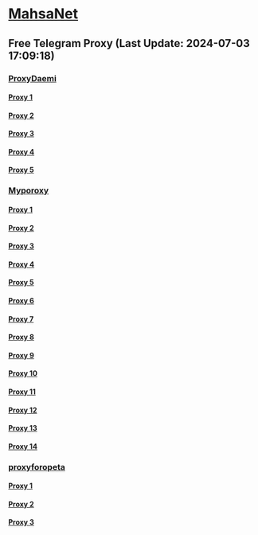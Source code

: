 
# [MahsaNet](https://t.me/mahsa_net)
## Free Telegram Proxy (Last Update: 2024-07-03 17:09:18)
### [ProxyDaemi](https://t.me/ProxyDaemi)
#### [Proxy 1](tg://proxy?server=cloudflare.com.nokia.co.uk.do_you.want_to.clash_without.this.www.microsoft.com.there_is_no.place_like.localhost.www.bing.com.count_with_me.cyou.net.digikala.com.msn.com.bsi.ir.enamad.ir.now_sudo.again_to_fight.everyone.i_am.ssh_internet.ssl-443.co.uk.&port=3443&secret=FgMBAgABAAH8AwOG4kw63QPQ)
#### [Proxy 2](tg://proxy?server=H4-T44-6500.haftomi-shishi0.co.uk.yxsjhxttjhkrs-dkcr.co.uk.zxsjhxrrjhkrs-pkcj.co.uk.kprjhxrrjhkrs-pkcj.co.uk.clsjhxrrjhkrs-pkcj.co.uk.rglhxrrjhkrs-pgcj.co.uk.gdhjagh-geyeyj.us.&port=7443&secret=FgMBAgABAAH8AwOG4kw63QBQ)
#### [Proxy 3](tg://proxy?server=cloudflare.com.nokia.com.co.uk.do_yo.want_to.clash_with.this.www.microsoft.com.there_is_no.place_like.localhost.www.bing.com.count_with_me.cyou.net.digikala.com.www.enamad.ir.google.com.again_to_fight.everyone.i_am.the_internet.polandor-tok.beauty.&port=1881&secret=eeRigzNJvXrFGRMCIMJdEAPQ)
#### [Proxy 4](tg://proxy?server=Hairakkusu.hezarsh-mashal0.co.uk.zxsjhxrrjhkrs-pkcj.co.uk.kprjhxrrjhkrs-pkcj.co.uk.clsjhxrrjhkrs-pkcj.co.uk.rglhxrrjhkrs-pgcj.co.uk.tlshxrrjhkrs-pgcj.co.uk.&port=7443&secret=FgMBAgABAAH8AwOG4kw63QBQ)
#### [Proxy 5](tg://proxy?server=cloudflare.com.nokia.com.co.uk.do_yo.want_to.clash_with.this.www.microsoft.com.there_is_no.place_like.localhost.www.bing.com.count_with_me.cyou.net.digikala.com.www.enamad.ir.google.com.again_to_fight.everyone.i_am.the_internet.life-iss0-good.foundation.&port=8991&secret=eeRigzNJvXrFGRMCIMJdEAPQ)
### [Myporoxy](https://t.me/Myporoxy)
#### [Proxy 1](tg://proxy?server=cloudflare.com.nokia.com.co.uk.do_yo.want_to.clash_with.this.www.microsoft.com.there_is_no.place_like.localhost.www.bing.com.count_with_me.cyou.net.digikala.com.www.enamad.ir.google.com.again_to_fight.everyone.i_am.the_internet.polandor-tok.beauty.&port=1881&secret=eeRigzNJvXrFGRMCIMJdEAPQ)
#### [Proxy 2](tg://proxy?server=cloudflare.com.nokia.com.co.uk.do_yo.want_to.clash_with.this.www.microsoft.com.there_is_no.place_like.localhost.www.bing.com.count_with_me.cyou.net.digikala.com.www.enamad.ir.google.com.again_to_fight.everyone.i_am.the_internet.kaboybaz.motorcycles.&port=6550&secret=eeRigzNJvXrFGRMCIMJdEAPQ)
#### [Proxy 3](tg://proxy?server=cloudflare.com.nokia.com.co.uk.do_yo.want_to.clash_with.this.www.microsoft.com.there_is_no.place_like.localhost.www.bing.com.count_with_me.cyou.net.digikala.com.www.enamad.ir.google.com.again_to_fight.everyone.i_am.the_internet.polandor-tok.beauty.&port=1881&secret=eeRigzNJvXrFGRMCIMJdEAPQ)
#### [Proxy 4](tg://proxy?server=cloudflare.com.nokia.com.co.uk.do_yo.want_to.clash_with.this.www.microsoft.com.there_is_no.place_like.localhost.www.bing.com.count_with_me.cyou.net.digikala.com.www.enamad.ir.google.com.again_to_fight.everyone.i_am.the_internet.kaboybaz.motorcycles.&port=6550&secret=eeRigzNJvXrFGRMCIMJdEAPQ)
#### [Proxy 5](tg://proxy?server=Cloudflare.com.nokia.com.co.uk.do_yo.want_to.clash_with.this.www.microsoft.com.there_is_no.place_like.localhost.www.bing.com.count_with_me.cyou.net.digikala.com.www.enamad.ir.google.com.again_to_fight.everyone.i_am.the_internet.bolobery.click.&port=4550&secret=7HQighJPBNMYVRNB6tdkVwPQ)
#### [Proxy 6](tg://proxy?server=cloudflare.com.nokia.com.co.uk.do_yo.want_to.clash_with.this.www.microsoft.com.there_is_no.place_like.localhost.www.bing.com.count_with_me.cyou.net.digikala.com.www.enamad.ir.google.com.again_to_fight.everyone.i_am.the_internet.hercool.click.&port=1919&secret=eeRigzNJvXrFGRMCIMJdEAPQ)
#### [Proxy 7](tg://proxy?server=cloudflare.com.nokia.com.co.uk.do_yo.want_to.clash_with.this.www.microsoft.com.there_is_no.place_like.localhost.www.bing.com.count_with_me.cyou.net.digikala.com.www.enamad.ir.google.com.again_to_fight.everyone.i_am.the_internet.polandor-tok.beauty.&port=1881&secret=eeRigzNJvXrFGRMCIMJdEAPQ)
#### [Proxy 8](tg://proxy?server=cloudflare.com.nokia.com.co.uk.do_yo.want_to.clash_with.this.www.microsoft.com.there_is_no.place_like.localhost.www.bing.com.count_with_me.cyou.net.digikala.com.www.enamad.ir.google.com.again_to_fight.everyone.i_am.the_internet.kaboybaz.motorcycles.&port=6550&secret=eeRigzNJvXrFGRMCIMJdEAPQ)
#### [Proxy 9](tg://proxy?server=Cloudflare.com.nokia.com.co.uk.do_yo.want_to.clash_with.this.www.microsoft.com.there_is_no.place_like.localhost.www.bing.com.count_with_me.cyou.net.digikala.com.www.enamad.ir.google.com.again_to_fight.everyone.i_am.the_internet.bolobery.click.&port=4550&secret=7HQighJPBNMYVRNB6tdkVwPQ)
#### [Proxy 10](tg://proxy?server=cloudflare.com.nokia.com.co.uk.do_yo.want_to.clash_with.this.www.microsoft.com.there_is_no.place_like.localhost.www.bing.com.count_with_me.cyou.net.digikala.com.www.enamad.ir.google.com.again_to_fight.everyone.i_am.the_internet.areselanor.buzz.&port=9060&secret=iORid5lJ237IiBMGYMQMdwTQ)
#### [Proxy 11](tg://proxy?server=cloudflare.com.nokia.com.co.uk.do_yo.want_to.clash_with.this.www.microsoft.com.there_is_no.place_like.localhost.www.bing.com.count_with_me.cyou.net.digikala.com.www.enamad.ir.google.com.again_to_fight.everyone.i_am.the_internet.polandor-tok.beauty.&port=1881&secret=eeRigzNJvXrFGRMCIMJdEAPQ)
#### [Proxy 12](tg://proxy?server=cloudflare.com.nokia.com.co.uk.do_yo.want_to.clash_with.this.www.microsoft.com.there_is_no.place_like.localhost.www.bing.com.count_with_me.cyou.net.digikala.com.www.enamad.ir.google.com.again_to_fight.everyone.i_am.the_internet.kaboybaz.motorcycles.&port=6550&secret=eeRigzNJvXrFGRMCIMJdEAPQ)
#### [Proxy 13](tg://proxy?server=cloudflare.com.nokia.com.co.uk.do_yo.want_to.clash_with.this.www.microsoft.com.there_is_no.place_like.localhost.www.bing.com.count_with_me.cyou.net.digikala.com.www.enamad.ir.google.com.again_to_fight.everyone.i_am.the_internet.polandor-tok.beauty.&port=1881&secret=eeRigzNJvXrFGRMCIMJdEAPQ)
#### [Proxy 14](tg://proxy?server=cloudflare.com.nokia.com.co.uk.do_yo.want_to.clash_with.this.www.microsoft.com.there_is_no.place_like.localhost.www.bing.com.count_with_me.cyou.net.digikala.com.www.enamad.ir.google.com.again_to_fight.everyone.i_am.the_internet.polandor-tok.beauty.&port=1881&secret=eeRigzNJvXrFGRMCIMJdEAPQ)
### [proxyforopeta](https://t.me/proxyforopeta)
#### [Proxy 1](tg://proxy?server=H4-T44-6500.haftomi-shishi0.co.uk.yxsjhxttjhkrs-dkcr.co.uk.zxsjhxrrjhkrs-pkcj.co.uk.kprjhxrrjhkrs-pkcj.co.uk.clsjhxrrjhkrs-pkcj.co.uk.rglhxrrjhkrs-pgcj.co.uk.gdhjagh-geyeyj.us.&port=7443&secret=FgMBAgABAAH8AwOG4kw63QBQ)
#### [Proxy 2](tg://proxy?server=pagani.hezarsh-mashal0.co.uk.clsjhxrrjhkrs-pkcj.co.uk.rglhxrrjhkrs-pgcj.co.uk.tlshxrrjhkrs-pgcj.co.uk.tplhxrrjhkrs-sscj.co.uk.vulhxrrjhkrs-sscj.co.uk.&port=7443&secret=FgMBAgABAAH8AwOG4kw63QBQ)
#### [Proxy 3](tg://proxy?server=INYEBAR-KOTAHBIA-nokia.com-BMW.IR-kmc.com-cloudflare.com.romjsjfh-uioen.co.uk.&port=7443&secret=FgMBAgABAAH8AwOG4kw63QBQ)

    